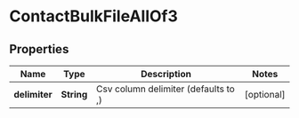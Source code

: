 

# ContactBulkFileAllOf3


## Properties

| Name | Type | Description | Notes |
|------------ | ------------- | ------------- | -------------|
|**delimiter** | **String** | Csv column delimiter (defaults to ,) |  [optional] |



